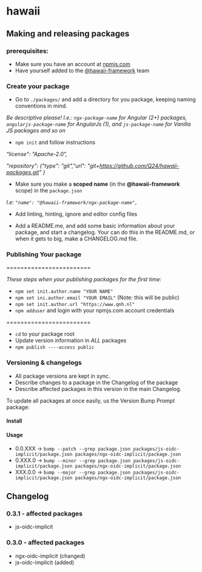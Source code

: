 # hawaii

## Making and releasing packages

### prerequisites:
* Make sure you have an account at [npmjs.com](https://www.npmjs.com)
* Have yourself added to the [@hawaii-framework](https://www.npmjs.com/org/hawaii-framework/) team

### Create your package
* Go to `./packages/` and add a directory for you package, keeping naming conventions in mind. 

_Be descriptive please!
I.e.: `ngx-package-name` for Angular (2+) packages, `angularjs-package-name` for AngularJs (1), and `js-package-name` for Vanilla JS packages and so on_


* `npm init` and follow instructions

_"license": "Apache-2.0",_

_"repository": {"type": "git","url": "git+https://github.com/Q24/hawaii-packages.git" }_

* Make sure you make a **scoped name** (in the **@hawaii-framework** scope) in the `package.json` 

_I.e: `"name": "@hawaii-framework/ngx-package-name",`_

* Add linting, hinting, ignore and editor config files

* Add a README.me, and add some basic information about your package, and start a changelog. Your can do this in the README.md, or when it gets to big, make a CHANGELOG.md file.

### Publishing Your package

========================

_These steps when your publishing packages for the first time:_
* `npm set init.author.name "YOUR NAME"`
* `npm set ini.author.email "YOUR EMAIL"` (Note: this will be public)
* `npm set init.author.url "https://www.qnh.nl"`
* `npm adduser` and login with your npmjs.com account credentials

========================

* `cd` to your package root
* Update version information in *ALL* packages  
* `npm publish ----access public`

### Versioning & changelogs
* All package versions are kept in sync.
* Describe changes to a package in the Changelog of the package
* Describe affected packages in this version in the main Changelog.

To update all packages at once easily, us the Version Bump Prompt package:

#### Install

#### Usage
* 0.0.XXX -> `bump --patch --grep package.json packages/js-oidc-implicit/package.json packages/ngx-oidc-implicit/package.json`
* 0.XXX.0 -> `bump --minor --grep package.json packages/js-oidc-implicit/package.json packages/ngx-oidc-implicit/package.json`
* XXX.0.0 -> `bump --major --grep package.json packages/js-oidc-implicit/package.json packages/ngx-oidc-implicit/package.json`


## Changelog

### 0.3.1 - affected packages
* js-oidc-implicit

### 0.3.0 - affected packages
* ngx-oidc-implicit (changed)
* js-oidc-implicit (added)